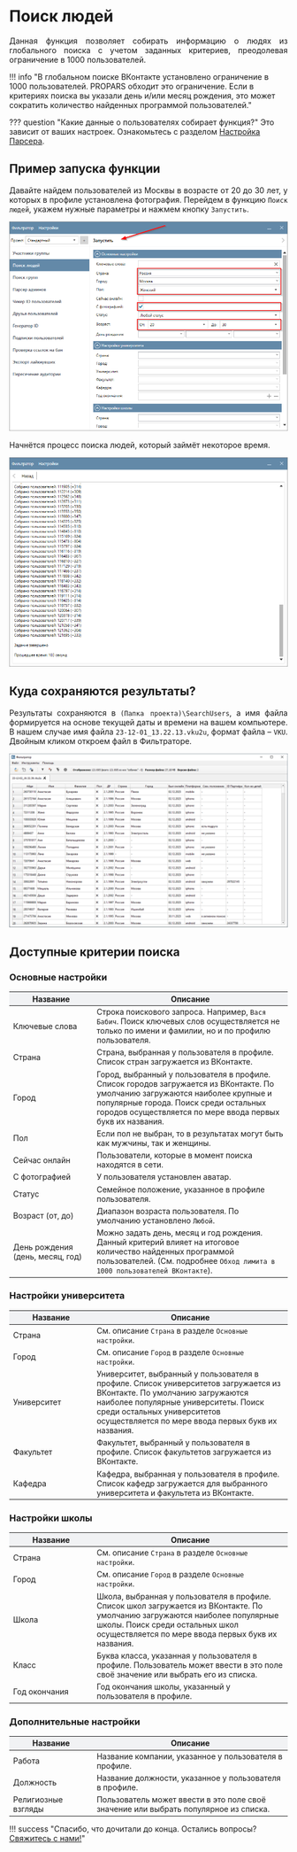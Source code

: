 # Поиск людей

<div style="text-align: justify">
  <p>
    Данная функция позволяет собирать информацию о людях из глобального поиска с учетом заданных критериев, преодолевая ограничение в 1000 пользователей.
  </p>
</div>

!!! info "В глобальном поиске ВКонтакте установлено ограничение в 1000 пользователей. PROPARS обходит это ограничение. Если в критериях поиска вы указали день и/или месяц рождения, это может сократить количество найденных программой пользователей."

??? question "Какие данные о пользователях собирает функция?"
    Это зависит от ваших настроек. Ознакомьтесь с разделом [Настройка Парсера](./index.md#settings).

## Пример запуска функции

<div style="text-align: justify">
  <p>
    Давайте найдем пользователей из Москвы в возрасте от 20 до 30 лет, у которых в профиле установлена фотография. Перейдем в функцию <code>Поиск людей</code>, укажем нужные параметры и нажмем кнопку <code>Запустить</code>.
  </p>
</div>

![](../../img/parser/search-people/example_1.png)

Начнётся процесс поиска людей, который займёт некоторое время.

![](../../img/parser/search-people/example_2.png)

## Куда сохраняются результаты?

<div style="text-align: justify">
  <p>
    Результаты сохраняются в <code>(Папка проекта)\SearchUsers</code>, а имя файла формируется на основе текущей даты и времени на вашем компьютере. В нашем случае имя файла <code>23-12-01_13.22.13.vku2u</code>, формат файла – <code>VKU</code>. Двойным кликом откроем файл в Фильтраторе.
  </p>
</div>

![](../../img/parser/search-people/results_1.png)

## Доступные критерии поиска

### Основные настройки

<table style="width:100%">
  <thead>
    <tr style="background-color:rgb(241, 242, 244)">
      <th style="width:30%">Название</th>
      <th style="width:70%">Описание</th>
    </tr>
  </thead>
  <tbody>
    <tr>
      <td>Ключевые слова</td>
      <td>Строка поискового запроса. Например, <code>Вася Бабич</code>. Поиск ключевых слов осуществляется не только по имени и фамилии, но и по профилю пользователя.</td>
    </tr>
    <tr>
      <td>Страна</td>
      <td>Страна, выбранная у пользователя в профиле. Список стран загружается из ВКонтакте.</td>
    </tr>
    <tr>
      <td>Город</td>
      <td>Город, выбранный у пользователя в профиле. Список городов загружается из ВКонтакте. По умолчанию загружаются наиболее крупные и популярные города. Поиск среди остальных городов осуществляется по мере ввода первых букв их названия.</td>
    </tr>
    <tr>
      <td>Пол</td>
      <td>Если пол не выбран, то в результатах могут быть как мужчины, так и женщины.</td>
    </tr>
    <tr>
      <td>Сейчас онлайн</td>
      <td>Пользователи, которые в момент поиска находятся в сети.</td>
    </tr>
    <tr>
      <td>С фотографией</td>
      <td>У пользователя установлен аватар.</td>
    </tr>
    <tr>
      <td>Статус</td>
      <td>Семейное положение, указанное в профиле пользователя.</td>
    </tr>
    <tr>
      <td>Возраст (от, до)</td>
      <td>Диапазон возраста пользователя. По умолчанию установлено <code>Любой</code>.</td>
    </tr>
    <tr>
      <td>День рождения (день, месяц, год)</td>
      <td>Можно задать день, месяц и год рождения. Данный критерий влияет на итоговое количество найденных программой пользователей. (См. подробнее <code>Обход лимита в 1000 пользователей ВКонтакте</code>).</td>
    </tr>
  </tbody>
</table>

### Настройки университета

<table style="width:100%">
  <thead>
    <tr style="background-color:rgb(241, 242, 244)">
      <th style="width:30%">Название</th>
      <th style="width:70%">Описание</th>
    </tr>
  </thead>
  <tbody>
    <tr>
      <td>Страна</td>
      <td>См. описание <code>Страна</code> в разделе <code>Основные настройки</code>.</td>
    </tr>
    <tr>
      <td>Город</td>
      <td>См. описание <code>Город</code> в разделе <code>Основные настройки</code>.</td>
    </tr>
    <tr>
      <td>Университет</td>
      <td>Университет, выбранный у пользователя в профиле. Список университетов загружается из ВКонтакте. По умолчанию загружаются наиболее популярные университеты. Поиск среди остальных университетов осуществляется по мере ввода первых букв их названия.</td>
    </tr>
    <tr>
      <td>Факультет</td>
      <td>Факультет, выбранный у пользователя в профиле. Список факультетов загружается из ВКонтакте.</td>
    </tr>
    <tr>
      <td>Кафедра</td>
      <td>Кафедра, выбранная у пользователя в профиле. Список кафедр загружается для выбранного университета и факультета из ВКонтакте.</td>
    </tr>
  </tbody>
</table>
      

### Настройки школы

<table style="width:100%">
  <thead>
    <tr style="background-color:rgb(241, 242, 244)">
      <th style="width:30%">Название</th>
      <th style="width:70%">Описание</th>
    </tr>
  </thead>
  <tbody>
    <tr>
      <td>Страна</td>
      <td>См. описание <code>Страна</code> в разделе <code>Основные настройки</code>.</td>
    </tr>
    <tr>
      <td>Город</td>
      <td>См. описание <code>Город</code> в разделе <code>Основные настройки</code>.</td>
    </tr>
    <tr>
      <td>Школа</td>
      <td>Школа, выбранная у пользователя в профиле. Список школ загружается из ВКонтакте. По умолчанию загружаются наиболее популярные школы. Поиск среди остальных школ осуществляется по мере ввода первых букв их названия.</td>
    </tr>
    <tr>
      <td>Класс</td>
      <td>Буква класса, указанная у пользователя в профиле. Пользователь может ввести в это поле своё значение или выбрать его из списка.</td>
    </tr>
    <tr>
      <td>Год окончания</td>
      <td>Год окончания школы, указанный у пользователя в профиле.</td>
    </tr>
  </tbody>
</table>

### Дополнительные настройки

<table style="width:100%">
  <thead>
    <tr style="background-color:rgb(241, 242, 244)">
      <th style="width:30%">Название</th>
      <th style="width:70%">Описание</th>
    </tr>
  </thead>
  <tbody>
    <tr>
      <td>Работа</td>
      <td>Название компании, указанное у пользователя в профиле.</td>
    </tr>
    <tr>
      <td>Должность</td>
      <td>Название должности, указанное у пользователя в профиле.</td>
    </tr>
    <tr>
      <td>Религиозные взгляды</td>
      <td>Пользователь может ввести в это поле своё значение или выбрать популярное из списка.</td>
    </tr>
  </tbody>
</table>

!!! success "Спасибо, что дочитали до конца. Остались вопросы? <a href="../../../support">Свяжитесь с нами!</a>"
